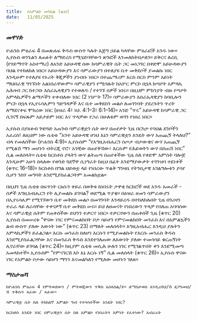```yaml
---
title:  የአምልኮ መካከል (ልብ)
date:   11/05/2025
---
```


### መዋሃድ

ዮሐንስ ምዕራፍ 4 በመጽሐፍ ቅዱስ ውስጥ ካሉት እጅግ ኃይል ካላቸው ምዕራፎች አንዱ ነው። ኢየሱስ ወንጌልን ለጠፉት ለማድረስ የሚሄድባቸውን ጽንፎች እንመለከትበታለን። ይቅርና ለረቢ (የሃይማኖት አስተማሪ) ለአንድ አይሁዳዊ ሰው ከሳምራዊት ሴት ጋር መነጋገር በቀድሞ አይሁዳውያን ባህል የተከለከለ ነበር። አይሁዳውያን እና ሳምራውያን በተለያዩ ቤተ መቅደሶች ያመልኩ ነበር እንዲሁም የተለያዩ የኦሪት ቅጂዎችን ያነብቡ ነበር። በተጨማሪም እርስ በርስ ምንም አይነት ማህበራዊ ግንኙነት አልነበራቸውም። ሳምራዊያን የሚባሉት ከአሦር ምርኮ በኋላ ከጣዖት አምላኪ አሕዛብ ጋር ከተጋቡ እስራኤላዊያን የተወለዱ / የተገኙ ሰዎች ነበሩ። በዚህም ምክንያት ብዙ የጣዖት አምላኪዎችን ልማዶችን ተቀብለው ነበር (2 ነገሥት 17)። ሳምራውያን እስራኤላዊያን ከባቢሎን ምርኮ በኋላ የኢየሩሳሌምን ግድግዳዎች እና ቤተ መቅደስን መልሶ ለመገንባት ያደረጉትን ጥረት ለማደናቀፍ ሞክረው ነበር (ዕዝራ 4፤ ነህ. 4:1–3፤ 6:1–14)። አንድ “ጥሩ” አይሁዳዊ ከሳምራዊ ጋር ሲገናኝ በፍጹም አይታይም ነበር እና ጥላቻው የጋራ በሁለቱም ወገን የነበረ ነበር።

ኢየሱስ በያዕቆብ ጕድጓድ አጠገብ ሳምራዊቷን ሴት ውሃ በጠየቃት ጊዜ በርካታ የባህል ደንቦችን አፈረሰ፤ ለዚህም ነው ሴቲቱ “አንተ አይሁዳዊ ሆነህ እኔን ሳምራዊቷን እንዴት ውሃ አጠጪኝ ትላለህ?” ብላ የመለሰችው (ዮሐንስ 4:9)። ኢየሱስም “የእግዚአብሔርን ስጦታ ብታውቂና ውሃ አጠጪኝ የሚልሽ ማን መሆኑን ብትረጂ ኖሮ፣ አንቺው በጠየቅሽው፣ እርሱም የሕይወትን ውሃ በሰጠሽ ነበር” ሲል መለሰላት። ሴቲቱ ክርስቶስ ያላትን ውሃ ልትጠጣ በጠየቀችው ጊዜ ስለ የቀድሞ አምስት ባሎቿ እንዲሁም አሁን ስላለው የወንድ ጓደኛዋ ሲነግራት ከዚህ በፊት እንደማያውቃት ተገንዝባ ተደነቀች (ቁጥር 16–18)። ክርስቶስ በግል ህይወቷ ላይ የነበረው ጥልቅ ግንዛቤ የትንቢታዊ አገልግሎቱን ያሳየ ሲሆን ንስሃ መግባት እንደሚያስፈልጋትም አመልክቷል።

በዚህን ጊዜ ሴቲቱ በፍጥነት ርዕሱን ቀይራ በወቅቱ ከነበሩት ታዋቂ ክርክሮች ወደ አንዱ አመራች - ሰዎች እግዚአብሔርን የት ሊያመልኩ ይገባል? ወደሚል ጥያቄ። በዕዝራ ዘመን ሳምራውያን በኢየሩሳሌም የሚገኘውን ቤተ መቅደስ መልሶ በመገንባት እንዳይረዱ በተከለከሉበት ጊዜ በገሪዛን ተራራ ላይ ለራሳቸው ተቀናቃኝ ቤተ መቅደስ ሠሩ። ይህ ለዘመናት የነበረውን ጥላቻ የበለጠ አባባሰው እና ሳምራዊቷ ሴትም የጠቀሰችው ይህንን ተቃርኖ ነበር። ተቃርኖውን በጠቀሰች ጊዜ (ቁጥር 20) ኢየሱስ በመሠረቱ “ዋናው ነገር የምናመልክበት ቦታ ሳይሆን የምናመልክበት መንፈስ እና በአምልኳችን ልብ ውስጥ ያለው እውነት ነው” (ቁጥር 23) በማለት መለሰላት። እግዚአብሔር እንዲህ ያሉትን አምላኪዎችን ይፈልጋል። እርሱ መንፈስ ስለሆነ እርሱን የሚያመልኩት የእርሱ መንፈስ ቅዱስ እንደሚያስፈልጋቸው እና በመንፈስ ቅዱስ እንደተገለጠው ለእውነት ያለው ተመሳሳይ ቁርጠኝነት ሊኖራቸው ይገባል (ቁጥር 24)። ከዚያም ሴቲቱ መሲሕ ሁሉን ነገር የሚገልጥበት ቀን እንደሚመጣ አመላከተች። ኢየሱስም “የምናገርሽ እኮ እኔ እርሱ ነኝ” ሲል መለሰላት (ቁጥር 26)። ኢየሱስ ዋናው ነገር የአምልኮ ቦታው ሳይሆን ማንን እናመልካለን የሚለው መሆኑን ገለጸ።

### ማስታወሻ

`ከዮሐንስ ምዕራፍ 4 የምትወደውን / ምትወጂውን ጥቅስ አሰላስል/ይ። ለማስታወስ እንዲረዳህ/ሽ ደጋግመህ/ሽ ጥቅሱን ጻፈው / ጻፊው።`

`ሳምራዊቷ ሴት ስለ ትክክለኛ አምልኮ ግብ የተሳሳተችው እንዴት ነበር?`

`ክርስቶስ እንዴት ነበር ሰምራዊቷን ሴት ስለ አምልኮ የነበራትን እምነት የፈተነው? አብራሩት`